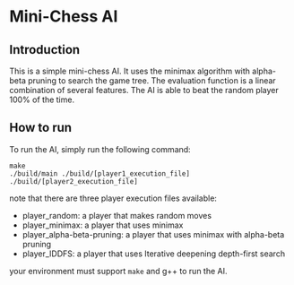 # Mini-Chess AI
## Introduction

This is a simple mini-chess AI. It uses the minimax algorithm with alpha-beta pruning to search the game tree. The evaluation function is a linear combination of several features. The AI is able to beat the random player 100% of the time.

## How to run

To run the AI, simply run the following command:

```
make
./build/main ./build/[player1_execution_file] ./build/[player2_execution_file]
```

note that there are three player execution files available:

- player_random: a player that makes random moves
- player_minimax: a player that uses minimax 
- player_alpha-beta-pruning: a player that uses minimax with alpha-beta pruning
- player_IDDFS: a player that uses Iterative deepening depth-first search

your environment must support ```make``` and g++ to run the AI.
